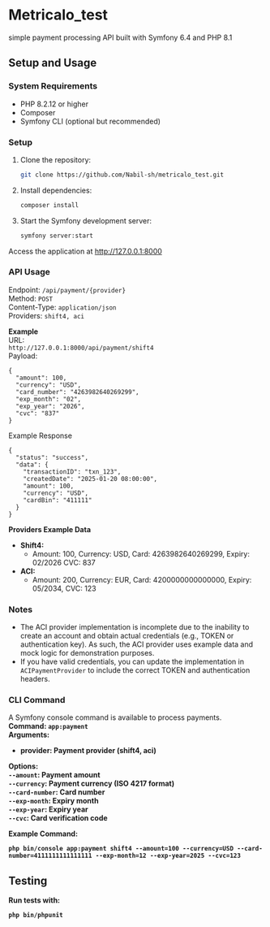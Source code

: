 # Metricalo_test
simple payment processing API built with Symfony 6.4 and PHP 8.1

## Setup and Usage

### System Requirements
- PHP 8.2.12 or higher
- Composer
- Symfony CLI (optional but recommended)

### Setup
1. Clone the repository:
   ```bash
   git clone https://github.com/Nabil-sh/metricalo_test.git
    ```
   
2. Install dependencies:
    ```bash
    composer install
    ```

3. Start the Symfony development server:
    ```bash
    symfony server:start
    ```
Access the application at http://127.0.0.1:8000

### API Usage
Endpoint: ```/api/payment/{provider}```<br>
Method: ```POST```<br>
Content-Type: ```application/json```<br>
Providers: ```shift4, aci```<br>

<b>Example</b><br>
URL: <br>```http://127.0.0.1:8000/api/payment/shift4```<br>
Payload:
```
{
  "amount": 100,
  "currency": "USD",
  "card_number": "4263982640269299",
  "exp_month": "02",
  "exp_year": "2026",
  "cvc": "837"
}
```

Example Response
```
{
  "status": "success",
  "data": {
    "transactionID": "txn_123",
    "createdDate": "2025-01-20 08:00:00",
    "amount": 100,
    "currency": "USD",
    "cardBin": "411111"
  }
}
```

<b>Providers Example Data</b>

- <b>Shift4:</b>
  * Amount: 100, Currency: USD, Card: 4263982640269299, Expiry: 02/2026 CVC: 837
- <b>ACI:</b>
  * Amount: 200, Currency: EUR, Card: 4200000000000000, Expiry: 05/2034, CVC: 123

### Notes
- The ACI provider implementation is incomplete due to the inability to create an account and obtain actual credentials (e.g., TOKEN or authentication key). As such, the ACI provider uses example data and mock logic for demonstration purposes.
- If you have valid credentials, you can update the implementation in `ACIPaymentProvider` to include the correct TOKEN and authentication headers.

### CLI Command
A Symfony console command is available to process payments.<br>
<b>Command: ```app:payment```<br>
<b>Arguments:
* provider: Payment provider (shift4, aci)

<b>Options:<br>
```--amount```: Payment amount<br>
```--currency```: Payment currency (ISO 4217 format)<br>
```--card-number```: Card number<br>
```--exp-month```: Expiry month<br>
```--exp-year```: Expiry year<br>
```--cvc```: Card verification code

<b>Example Command:<br>
```
php bin/console app:payment shift4 --amount=100 --currency=USD --card-number=4111111111111111 --exp-month=12 --exp-year=2025 --cvc=123
```

## Testing
<b>Run tests with:
```
php bin/phpunit
```
